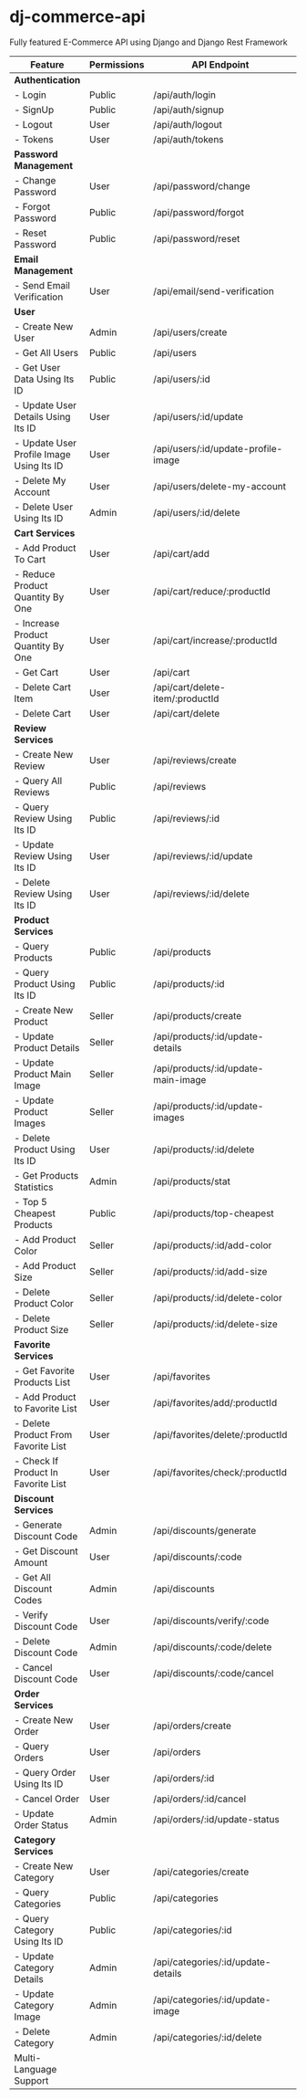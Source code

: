 # dj-commerce-api
Fully featured E-Commerce API using Django and Django Rest Framework


| Feature                                  | Permissions | API Endpoint                        | Implemented |
| ---------------------------------------- | ----------- | ----------------------------------- | ----------- |
| **Authentication**                       |             |                                     |             |
| - Login                                  | Public      | /api/auth/login                     | &#9989;     |
| - SignUp                                 | Public      | /api/auth/signup                    | &#10060;    |
| - Logout                                 | User        | /api/auth/logout                    | &#10060;    |
| - Tokens                                 | User        | /api/auth/tokens                    | &#10060;    |
| **Password Management**                  |             |                                     |             |
| - Change Password                        | User        | /api/password/change                | &#10060;    |
| - Forgot Password                        | Public      | /api/password/forgot                | &#10060;    |
| - Reset Password                         | Public      | /api/password/reset                 | &#10060;    |
| **Email Management**                     |             |                                     |             |
| - Send Email Verification                | User        | /api/email/send-verification        | &#10060;    |
| **User**                                 |             |                                     |             |
| - Create New User                        | Admin       | /api/users/create                   | &#10060;    |
| - Get All Users                          | Public      | /api/users                          | &#10060;    |
| - Get User Data Using Its ID             | Public      | /api/users/:id                      | &#10060;    |
| - Update User Details Using Its ID       | User        | /api/users/:id/update               | &#10060;    |
| - Update User Profile Image Using Its ID | User        | /api/users/:id/update-profile-image | &#10060;    |
| - Delete My Account                      | User        | /api/users/delete-my-account        | &#10060;    |
| - Delete User Using Its ID               | Admin       | /api/users/:id/delete               | &#10060;    |
| **Cart Services**                        |             |                                     |             |
| - Add Product To Cart                    | User        | /api/cart/add                       | &#10060;    |
| - Reduce Product Quantity By One         | User        | /api/cart/reduce/:productId         | &#10060;    |
| - Increase Product Quantity By One       | User        | /api/cart/increase/:productId       | &#10060;    |
| - Get Cart                               | User        | /api/cart                           | &#10060;    |
| - Delete Cart Item                       | User        | /api/cart/delete-item/:productId    | &#10060;    |
| - Delete Cart                            | User        | /api/cart/delete                    | &#10060;    |
| **Review Services**                      |             |                                     |             |
| - Create New Review                      | User        | /api/reviews/create                 | &#10060;    |
| - Query All Reviews                      | Public      | /api/reviews                        | &#10060;    |
| - Query Review Using Its ID              | Public      | /api/reviews/:id                    | &#10060;    |
| - Update Review Using Its ID             | User        | /api/reviews/:id/update             | &#10060;    |
| - Delete Review Using Its ID             | User        | /api/reviews/:id/delete             | &#10060;    |
| **Product Services**                     |             |                                     |             |
| - Query Products                         | Public      | /api/products                       | &#10060;    |
| - Query Product Using Its ID             | Public      | /api/products/:id                   | &#10060;    |
| - Create New Product                     | Seller      | /api/products/create                | &#10060;    |
| - Update Product Details                 | Seller      | /api/products/:id/update-details    | &#10060;    |
| - Update Product Main Image              | Seller      | /api/products/:id/update-main-image | &#10060;    |
| - Update Product Images                  | Seller      | /api/products/:id/update-images     | &#10060;    |
| - Delete Product Using Its ID            | User        | /api/products/:id/delete            | &#10060;    |
| - Get Products Statistics                | Admin       | /api/products/stat                  |
| - Top 5 Cheapest Products                | Public      | /api/products/top-cheapest          | &#10060;    |
| - Add Product Color                      | Seller      | /api/products/:id/add-color         | &#10060;    |
| - Add Product Size                       | Seller      | /api/products/:id/add-size          | &#10060;    |
| - Delete Product Color                   | Seller      | /api/products/:id/delete-color      | &#10060;    |
| - Delete Product Size                    | Seller      | /api/products/:id/delete-size       | &#10060;    |
| **Favorite Services**                    |             |                                     |             |
| - Get Favorite Products List             | User        | /api/favorites                      | &#10060;    |
| - Add Product to Favorite List           | User        | /api/favorites/add/:productId       | &#10060;    |
| - Delete Product From Favorite List      | User        | /api/favorites/delete/:productId    | &#10060;    |
| - Check If Product In Favorite List      | User        | /api/favorites/check/:productId     | &#10060;    |
| **Discount Services**                    |             |                                     |             |
| - Generate Discount Code                 | Admin       | /api/discounts/generate             | &#10060;    |
| - Get Discount Amount                    | User        | /api/discounts/:code                | &#10060;    |
| - Get All Discount Codes                 | Admin       | /api/discounts                      | &#10060;    |
| - Verify Discount Code                   | User        | /api/discounts/verify/:code         | &#10060;    |
| - Delete Discount Code                   | Admin       | /api/discounts/:code/delete         | &#10060;    |
| - Cancel Discount Code                   | User        | /api/discounts/:code/cancel         | &#10060;    |
| **Order Services**                       |             |                                     |             |
| - Create New Order                       | User        | /api/orders/create                  | &#10060;    |
| - Query Orders                           | User        | /api/orders                         | &#10060;    |
| - Query Order Using Its ID               | User        | /api/orders/:id                     | &#10060;    |
| - Cancel Order                           | User        | /api/orders/:id/cancel              | &#10060;    |
| - Update Order Status                    | Admin       | /api/orders/:id/update-status       | &#10060;    |
| **Category Services**                    |             |                                     |             |
| - Create New Category                    | User        | /api/categories/create              | &#10060;    |
| - Query Categories                       | Public      | /api/categories                     | &#10060;    |
| - Query Category Using Its ID            | Public      | /api/categories/:id                 | &#10060;    |
| - Update Category Details                | Admin       | /api/categories/:id/update-details  | &#10060;    |
| - Update Category Image                  | Admin       | /api/categories/:id/update-image    | &#10060;    |
| - Delete Category                        | Admin       | /api/categories/:id/delete          | &#10060;    |
| Multi-Language Support                   |             |                                     |             |

